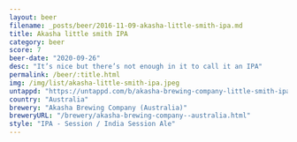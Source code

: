 ```yaml
---
layout: beer
filename: _posts/beer/2016-11-09-akasha-little-smith-ipa.md
title: Akasha little smith IPA
category: beer
score: 7
beer-date: "2020-09-26"
desc: "It’s nice but there’s not enough in it to call it an IPA"
permalink: /beer/:title.html
img: /img/list/akasha-little-smith-ipa.jpeg
untappd: "https://untappd.com/b/akasha-brewing-company-little-smith-ipa/2870896"
country: "Australia"
brewery: "Akasha Brewing Company (Australia)"
breweryURL: "/brewery/akasha-brewing-company--australia.html"
style: "IPA - Session / India Session Ale"
---
```


